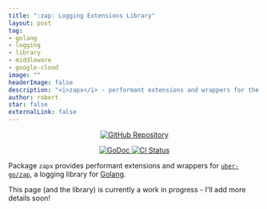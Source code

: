 ```yaml
---
title: ":zap: Logging Extensions Library"
layout: post
tag:
- golang
- logging
- library
- middleware
- google-cloud
image: ""
headerImage: false
description: "<i>zapx</i> - performant extensions and wrappers for the uber-go/zap logger"
author: robert
star: false
externalLink: false
---
```


<p align="center">
  <a href="https://github.com/bobheadxi/zapx">
    <img src="https://img.shields.io/badge/github-zapx-red.svg?style=for-the-badge" alt="GitHub Repository"/>
  </a>
</p>

<p align="center">
  <a href="https://godoc.org/github.com/bobheadxi/zapx">
    <img src="https://godoc.org/github.com/bobheadxi/zapx?status.svg" alt="GoDoc">
  </a>
  <a href="https://dev.azure.com/bobheadxi/bobheadxi/_build/latest?definitionId=6&branchName=master">
    <img src="https://dev.azure.com/bobheadxi/bobheadxi/_apis/build/status/bobheadxi.zapx?branchName=master" alt="CI Status" />
  </a>
</p>

Package `zapx` provides performant extensions and wrappers for
[`uber-go/zap`](https://github.com/uber-go/zap), a logging library for
[Golang](https://golang.org/).

This page (and the library) is currently a work in progress - I'll add more
details soon!

<br />
